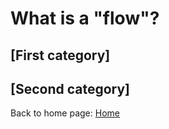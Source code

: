 # What is a "flow"?

## [First category]

## [Second category]

Back to home page: [Home](/microServiceBus.docs/)